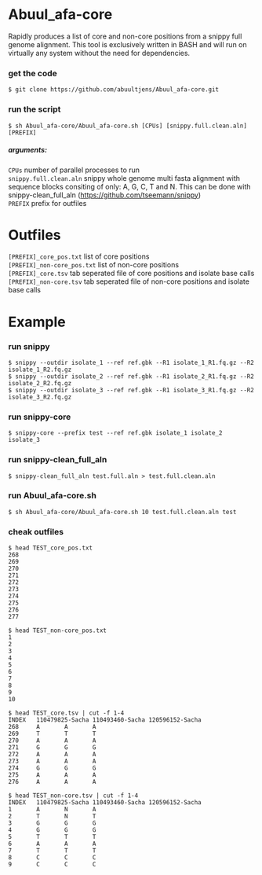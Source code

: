 # Abuul_afa-core
Rapidly produces a list of core and non-core positions from a snippy full genome alignment. This tool is exclusively written in BASH and will run on virtually any system without the need for dependencies. 

### get the code
    $ git clone https://github.com/abuultjens/Abuul_afa-core.git

### run the script  
    $ sh Abuul_afa-core/Abuul_afa-core.sh [CPUs] [snippy.full.clean.aln] [PREFIX]  

##### arguments: 
``CPUs`` number of parallel processes to run  
``snippy.full.clean.aln`` snippy whole genome multi fasta alignment with sequence blocks consiting of only: A, G, C, T and N. This can be done with snippy-clean_full_aln (https://github.com/tseemann/snippy)  
``PREFIX`` prefix for outfiles  

# Outfiles

``[PREFIX]_core_pos.txt`` list of core positions  
``[PREFIX]_non-core_pos.txt`` list of non-core positions  
``[PREFIX]_core.tsv`` tab seperated file of core positions and isolate base calls  
``[PREFIX]_non-core.tsv`` tab seperated file of non-core positions and isolate base calls  

# Example

### run snippy
    $ snippy --outdir isolate_1 --ref ref.gbk --R1 isolate_1_R1.fq.gz --R2 isolate_1_R2.fq.gz  
    $ snippy --outdir isolate_2 --ref ref.gbk --R1 isolate_2_R1.fq.gz --R2 isolate_2_R2.fq.gz  
    $ snippy --outdir isolate_3 --ref ref.gbk --R1 isolate_3_R1.fq.gz --R2 isolate_3_R2.fq.gz
    
### run snippy-core
    $ snippy-core --prefix test --ref ref.gbk isolate_1 isolate_2 isolate_3  
    
### run snippy-clean_full_aln
    $ snippy-clean_full_aln test.full.aln > test.full.clean.aln  
    
### run Abuul_afa-core.sh
    $ sh Abuul_afa-core/Abuul_afa-core.sh 10 test.full.clean.aln test  
    
### cheak outfiles
    $ head TEST_core_pos.txt
    268
    269
    270
    271
    272
    273
    274
    275
    276
    277
    
    $ head TEST_non-core_pos.txt 
    1
    2
    3
    4
    5
    6
    7
    8
    9
    10
    
    $ head TEST_core.tsv | cut -f 1-4
    INDEX   110479825-Sacha 110493460-Sacha 120596152-Sacha
    268     A       A       A
    269     T       T       T
    270     A       A       A
    271     G       G       G
    272     A       A       A
    273     A       A       A
    274     G       G       G
    275     A       A       A
    276     A       A       A
    
    $ head TEST_non-core.tsv | cut -f 1-4
    INDEX   110479825-Sacha 110493460-Sacha 120596152-Sacha
    1       A       N       A
    2       T       N       T
    3       G       G       G
    4       G       G       G
    5       T       T       T
    6       A       A       A
    7       T       T       T
    8       C       C       C
    9       C       C       C


    

    
